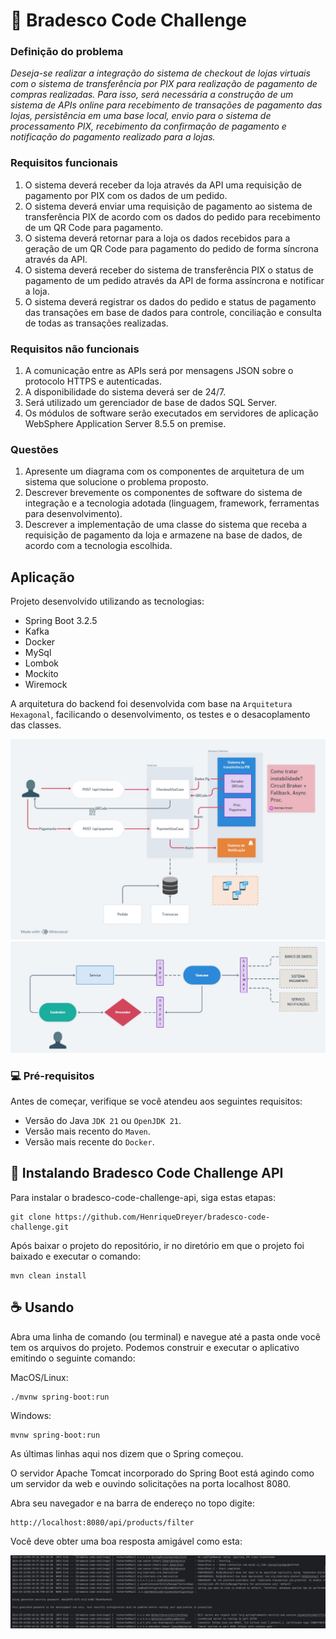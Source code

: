 # :bank: Bradesco Code Challenge
### Definição do problema

_Deseja-se realizar a integração do sistema de checkout de lojas virtuais com o sistema de
transferência por PIX para realização de pagamento de compras realizadas. Para isso, será
necessária a construção de um sistema de APIs online para recebimento de transações de
pagamento das lojas, persistência em uma base local, envio para o sistema de processamento
PIX, recebimento da confirmação de pagamento e notificação do pagamento realizado para a
lojas._

### Requisitos funcionais
1. O sistema deverá receber da loja através da API uma requisição de pagamento por PIX
com os dados de um pedido.
2. O sistema deverá enviar uma requisição de pagamento ao sistema de transferência PIX
de acordo com os dados do pedido para recebimento de um QR Code para pagamento.
3. O sistema deverá retornar para a loja os dados recebidos para a geração de um QR
Code para pagamento do pedido de forma síncrona através da API.
5. O sistema deverá receber do sistema de transferência PIX o status de pagamento de
um pedido através da API de forma assíncrona e notificar a loja.
6. O sistema deverá registrar os dados do pedido e status de pagamento das transações
em base de dados para controle, conciliação e consulta de todas as transações
realizadas.

### Requisitos não funcionais
1. A comunicação entre as APIs será por mensagens JSON sobre o protocolo HTTPS e
autenticadas.
2. A disponibilidade do sistema deverá ser de 24/7.
3. Será utilizado um gerenciador de base de dados SQL Server.
4. Os módulos de software serão executados em servidores de aplicação WebSphere
Application Server 8.5.5 on premise.

### Questões
1. Apresente um diagrama com os componentes de arquitetura de um sistema que
solucione o problema proposto.
2. Descrever brevemente os componentes de software do sistema de integração e a
tecnologia adotada (linguagem, framework, ferramentas para desenvolvimento).
3. Descrever a implementação de uma classe do sistema que receba a requisição de
pagamento da loja e armazene na base de dados, de acordo com a tecnologia
escolhida.


## Aplicação

Projeto desenvolvido utilizando as tecnologias:

* Spring Boot 3.2.5
* Kafka
* Docker
* MySql
* Lombok
* Mockito
* Wiremock

A arquitetura do backend foi desenvolvida com base na `Arquitetura Hexagonal`, facilicando o desenvolvimento, os testes e o desacoplamento das classes.

<img src="./arquitetura.jpg" alt="Arquitetura" />
<img src="./componentes.jpg" alt="Componentes" />

### 💻 Pré-requisitos

Antes de começar, verifique se você atendeu aos seguintes requisitos:

- Versão do Java `JDK 21` ou `OpenJDK 21`.
- Versão mais recento do `Maven`.
- Versão mais recente do `Docker`.

## 🚀 Instalando Bradesco Code Challenge API

Para instalar o bradesco-code-challenge-api, siga estas etapas:

```
git clone https://github.com/HenriqueDreyer/bradesco-code-challenge.git
```

Após baixar o projeto do repositório, ir no diretório em que o projeto foi baixado e executar o comando:

```
mvn clean install
```

## ☕ Usando

Abra uma linha de comando (ou terminal) e navegue até a pasta onde você tem os arquivos do projeto. Podemos construir e executar o aplicativo emitindo o seguinte comando:

MacOS/Linux:

```
./mvnw spring-boot:run
```

Windows:

```
mvnw spring-boot:run
```

As últimas linhas aqui nos dizem que o Spring começou.

O servidor Apache Tomcat incorporado do Spring Boot está agindo como um servidor da web e ouvindo solicitações na porta localhost 8080.

Abra seu navegador e na barra de endereço no topo digite:
```
http://localhost:8080/api/products/filter
```
Você deve obter uma boa resposta amigável como esta:

<img src="./started-api.jpg" alt="Started" />
